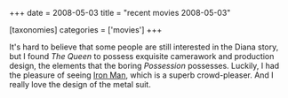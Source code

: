 +++
date = 2008-05-03
title = "recent movies 2008-05-03"

[taxonomies]
categories = ['movies']
+++

It's hard to believe that some people are still interested in the Diana
story, but I found *The Queen* to possess exquisite camerawork and
production design, the elements that the boring *Possession* possesses.
Luckily, I had the pleasure of seeing [Iron Man], which is a superb
crowd-pleaser. And I really love the design of the metal suit.

  [Iron Man]: http://tshepang.net/iron-man
